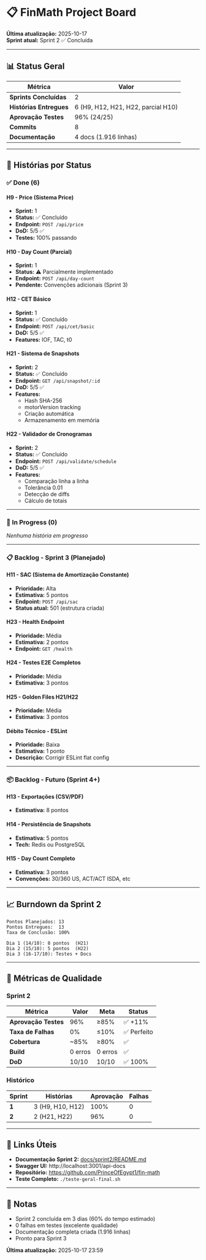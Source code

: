 # 📋 FinMath Project Board

**Última atualização:** 2025-10-17  
**Sprint atual:** Sprint 2 ✅ Concluída

---

## 📊 Status Geral

| Métrica                 | Valor                              |
| ----------------------- | ---------------------------------- |
| **Sprints Concluídas**  | 2                                  |
| **Histórias Entregues** | 6 (H9, H12, H21, H22, parcial H10) |
| **Aprovação Testes**    | 96% (24/25)                        |
| **Commits**             | 8                                  |
| **Documentação**        | 4 docs (1.916 linhas)              |

---

## 🎯 Histórias por Status

### ✅ Done (6)

#### **H9 - Price (Sistema Price)**

- **Sprint:** 1
- **Status:** ✅ Concluído
- **Endpoint:** `POST /api/price`
- **DoD:** 5/5 ✅
- **Testes:** 100% passando

#### **H10 - Day Count (Parcial)**

- **Sprint:** 1
- **Status:** ⚠️ Parcialmente implementado
- **Endpoint:** `POST /api/day-count`
- **Pendente:** Convenções adicionais (Sprint 3)

#### **H12 - CET Básico**

- **Sprint:** 1
- **Status:** ✅ Concluído
- **Endpoint:** `POST /api/cet/basic`
- **DoD:** 5/5 ✅
- **Features:** IOF, TAC, t0

#### **H21 - Sistema de Snapshots**

- **Sprint:** 2
- **Status:** ✅ Concluído
- **Endpoint:** `GET /api/snapshot/:id`
- **DoD:** 5/5 ✅
- **Features:**
  - Hash SHA-256
  - motorVersion tracking
  - Criação automática
  - Armazenamento em memória

#### **H22 - Validador de Cronogramas**

- **Sprint:** 2
- **Status:** ✅ Concluído
- **Endpoint:** `POST /api/validate/schedule`
- **DoD:** 5/5 ✅
- **Features:**
  - Comparação linha a linha
  - Tolerância 0.01
  - Detecção de diffs
  - Cálculo de totais

---

### 🚧 In Progress (0)

_Nenhuma história em progresso_

---

### 📋 Backlog - Sprint 3 (Planejado)

#### **H11 - SAC (Sistema de Amortização Constante)**

- **Prioridade:** Alta
- **Estimativa:** 5 pontos
- **Endpoint:** `POST /api/sac`
- **Status atual:** 501 (estrutura criada)

#### **H23 - Health Endpoint**

- **Prioridade:** Média
- **Estimativa:** 2 pontos
- **Endpoint:** `GET /health`

#### **H24 - Testes E2E Completos**

- **Prioridade:** Média
- **Estimativa:** 3 pontos

#### **H25 - Golden Files H21/H22**

- **Prioridade:** Média
- **Estimativa:** 3 pontos

#### **Débito Técnico - ESLint**

- **Prioridade:** Baixa
- **Estimativa:** 1 ponto
- **Descrição:** Corrigir ESLint flat config

---

### 📦 Backlog - Futuro (Sprint 4+)

#### **H13 - Exportações (CSV/PDF)**

- **Estimativa:** 8 pontos

#### **H14 - Persistência de Snapshots**

- **Estimativa:** 5 pontos
- **Tech:** Redis ou PostgreSQL

#### **H15 - Day Count Completo**

- **Estimativa:** 3 pontos
- **Convenções:** 30/360 US, ACT/ACT ISDA, etc

---

## 📈 Burndown da Sprint 2

```
Pontos Planejados: 13
Pontos Entregues:  13
Taxa de Conclusão: 100%

Dia 1 (14/10): 8 pontos  (H21)
Dia 2 (15/10): 5 pontos  (H22)
Dia 3 (16-17/10): Testes + Docs
```

---

## 🎯 Métricas de Qualidade

### Sprint 2

| Métrica              | Valor   | Meta    | Status      |
| -------------------- | ------- | ------- | ----------- |
| **Aprovação Testes** | 96%     | ≥85%    | ✅ +11%     |
| **Taxa de Falhas**   | 0%      | ≤10%    | ✅ Perfeito |
| **Cobertura**        | ~85%    | ≥80%    | ✅          |
| **Build**            | 0 erros | 0 erros | ✅          |
| **DoD**              | 10/10   | 10/10   | ✅ 100%     |

### Histórico

| Sprint | Histórias        | Aprovação | Falhas |
| ------ | ---------------- | --------- | ------ |
| **1**  | 3 (H9, H10, H12) | 100%      | 0      |
| **2**  | 2 (H21, H22)     | 96%       | 0      |

---

## 🔗 Links Úteis

- **Documentação Sprint 2:** [docs/sprint2/README.md](../../docs/sprint2/README.md)
- **Swagger UI:** http://localhost:3001/api-docs
- **Repositório:** https://github.com/PrinceOfEgypt1/fin-math
- **Teste Completo:** `./teste-geral-final.sh`

---

## 📝 Notas

- Sprint 2 concluída em 3 dias (60% do tempo estimado)
- 0 falhas em testes (excelente qualidade)
- Documentação completa criada (1.916 linhas)
- Pronto para Sprint 3

**Última atualização:** 2025-10-17 23:59
